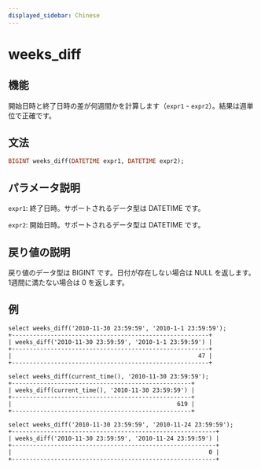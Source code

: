 ```yaml
---
displayed_sidebar: Chinese
---
```


# weeks_diff

## 機能

開始日時と終了日時の差が何週間かを計算します（`expr1` - `expr2`）。結果は週単位で正確です。

## 文法

```Haskell
BIGINT weeks_diff(DATETIME expr1, DATETIME expr2);
```

## パラメータ説明

`expr1`: 終了日時。サポートされるデータ型は DATETIME です。

`expr2`: 開始日時。サポートされるデータ型は DATETIME です。

## 戻り値の説明

戻り値のデータ型は BIGINT です。日付が存在しない場合は NULL を返します。1週間に満たない場合は 0 を返します。

## 例

```Plain Text
select weeks_diff('2010-11-30 23:59:59', '2010-1-1 23:59:59');
+--------------------------------------------------------+
| weeks_diff('2010-11-30 23:59:59', '2010-1-1 23:59:59') |
+--------------------------------------------------------+
|                                                     47 |
+--------------------------------------------------------+

select weeks_diff(current_time(), '2010-11-30 23:59:59');
+---------------------------------------------------+
| weeks_diff(current_time(), '2010-11-30 23:59:59') |
+---------------------------------------------------+
|                                               619 |
+---------------------------------------------------+

select weeks_diff('2010-11-30 23:59:59', '2010-11-24 23:59:59');
+----------------------------------------------------------+
| weeks_diff('2010-11-30 23:59:59', '2010-11-24 23:59:59') |
+----------------------------------------------------------+
|                                                        0 |
+----------------------------------------------------------+
```

